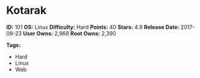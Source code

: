 # Kotarak

**ID:** 101
**OS:** Linux
**Difficulty:** Hard
**Points:** 40
**Stars:** 4.9
**Release Date:** 2017-09-23
**User Owns:** 2,968
**Root Owns:** 2,390

**Tags:**
- Hard
- Linux
- Web


